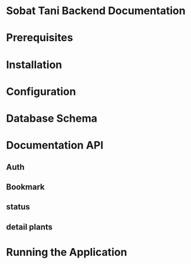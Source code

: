 # Sobat Tani Backend Documentation
# Prerequisites
# Installation
# Configuration
# Database Schema
# Documentation API 
  ## Auth
  ## Bookmark
  ## status
  ## detail plants
# Running the Application
